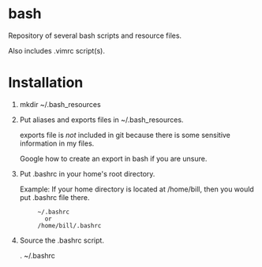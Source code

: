 # bash

Repository of several bash scripts and resource files.

Also includes .vimrc script(s). 

# Installation

1. mkdir ~/.bash_resources
2. Put aliases and exports files in ~/.bash_resources.
   
   exports file is *not* included in git because there is some sensitive information 
   in my files.

   Google how to create an export in bash if you are unsure.

3. Put .bashrc in your home's root directory.

   Example: If your home directory is located at /home/bill,
            then you would put .bashrc file there.

            ~/.bashrc 
              or 
            /home/bill/.bashrc

4. Source the .bashrc script.

   . ~/.bashrc

